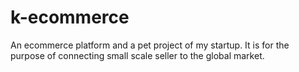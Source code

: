 # k-ecommerce
An ecommerce platform and a pet project of my startup. It is for the purpose of connecting small scale seller to the global market.
